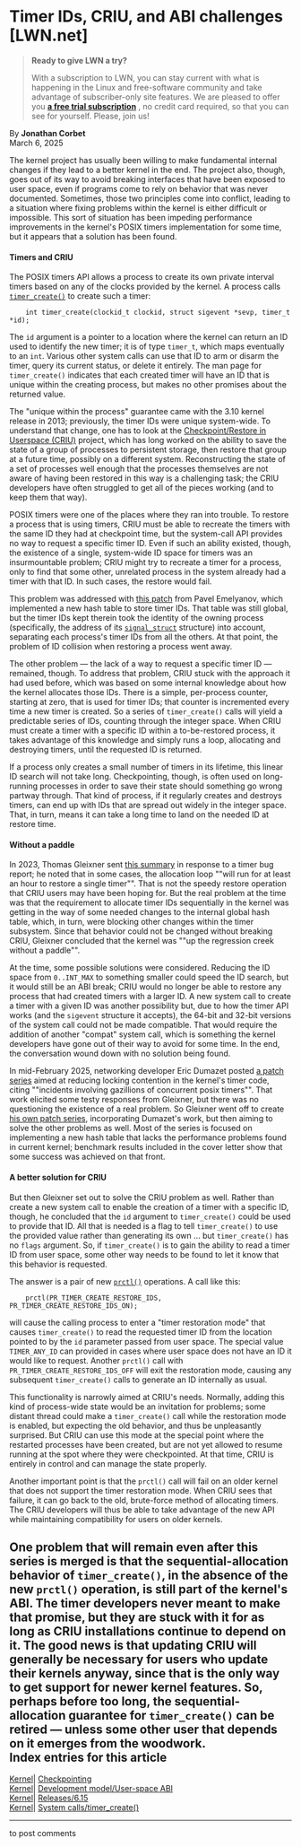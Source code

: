 # Timer IDs, CRIU, and ABI challenges [LWN.net]

> **Ready to give LWN a try?**
> 
> With a subscription to LWN, you can stay current with what is happening in the Linux and free-software community and take advantage of subscriber-only site features. We are pleased to offer you **[a free trial subscription](https://lwn.net/Promo/nst-trial/claim)** , no credit card required, so that you can see for yourself. Please, join us! 

By **Jonathan Corbet**  
March 6, 2025 

The kernel project has usually been willing to make fundamental internal changes if they lead to a better kernel in the end. The project also, though, goes out of its way to avoid breaking interfaces that have been exposed to user space, even if programs come to rely on behavior that was never documented. Sometimes, those two principles come into conflict, leading to a situation where fixing problems within the kernel is either difficult or impossible. This sort of situation has been impeding performance improvements in the kernel's POSIX timers implementation for some time, but it appears that a solution has been found. 

#### Timers and CRIU

The POSIX timers API allows a process to create its own private interval timers based on any of the clocks provided by the kernel. A process calls [`timer_create()`](https://man7.org/linux/man-pages/man2/timer_create.2.html) to create such a timer: 
    
    
        int timer_create(clockid_t clockid, struct sigevent *sevp, timer_t *id);
    

The `id` argument is a pointer to a location where the kernel can return an ID used to identify the new timer; it is of type `timer_t`, which maps eventually to an `int`. Various other system calls can use that ID to arm or disarm the timer, query its current status, or delete it entirely. The man page for `timer_create()` indicates that each created timer will have an ID that is unique within the creating process, but makes no other promises about the returned value. 

The "unique within the process" guarantee came with the 3.10 kernel release in 2013; previously, the timer IDs were unique system-wide. To understand that change, one has to look at the [Checkpoint/Restore in Userspace (CRIU)](https://criu.org/Main_Page) project, which has long worked on the ability to save the state of a group of processes to persistent storage, then restore that group at a future time, possibly on a different system. Reconstructing the state of a set of processes well enough that the processes themselves are not aware of having been restored in this way is a challenging task; the CRIU developers have often struggled to get all of the pieces working (and to keep them that way). 

POSIX timers were one of the places where they ran into trouble. To restore a process that is using timers, CRIU must be able to recreate the timers with the same ID they had at checkpoint time, but the system-call API provides no way to request a specific timer ID. Even if such an ability existed, though, the existence of a single, system-wide ID space for timers was an insurmountable problem; CRIU might try to recreate a timer for a process, only to find that some other, unrelated process in the system already had a timer with that ID. In such cases, the restore would fail. 

This problem was addressed with [this patch](https://git.kernel.org/linus/5ed67f05f66c) from Pavel Emelyanov, which implemented a new hash table to store timer IDs. That table was still global, but the timer IDs kept therein took the identity of the owning process (specifically, the address of its [`signal_struct`](https://elixir.bootlin.com/linux/v6.13.4/source/include/linux/sched/signal.h#L87) structure) into account, separating each process's timer IDs from all the others. At that point, the problem of ID collision when restoring a process went away. 

The other problem — the lack of a way to request a specific timer ID — remained, though. To address that problem, CRIU stuck with the approach it had used before, which was based on some internal knowledge about how the kernel allocates those IDs. There is a simple, per-process counter, starting at zero, that is used for timer IDs; that counter is incremented every time a new timer is created. So a series of `timer_create()` calls will yield a predictable series of IDs, counting through the integer space. When CRIU must create a timer with a specific ID within a to-be-restored process, it takes advantage of this knowledge and simply runs a loop, allocating and destroying timers, until the requested ID is returned. 

If a process only creates a small number of timers in its lifetime, this linear ID search will not take long. Checkpointing, though, is often used on long-running processes in order to save their state should something go wrong partway through. That kind of process, if it regularly creates and destroys timers, can end up with IDs that are spread out widely in the integer space. That, in turn, means it can take a long time to land on the needed ID at restore time. 

#### Without a paddle

In 2023, Thomas Gleixner sent [this summary](/ml/all/87ednpyyeo.ffs@tglx/) in response to a timer bug report; he noted that in some cases, the allocation loop ""will run for at least an hour to restore a single timer"". That is not the speedy restore operation that CRIU users may have been hoping for. But the real problem at the time was that the requirement to allocate timer IDs sequentially in the kernel was getting in the way of some needed changes to the internal global hash table, which, in turn, were blocking other changes within the timer subsystem. Since that behavior could not be changed without breaking CRIU, Gleixner concluded that the kernel was ""up the regression creek without a paddle"". 

At the time, some possible solutions were considered. Reducing the ID space from `0..INT_MAX` to something smaller could speed the ID search, but it would still be an ABI break; CRIU would no longer be able to restore any process that had created timers with a larger ID. A new system call to create a timer with a given ID was another possibility but, due to how the timer API works (and the `sigevent` structure it accepts), the 64-bit and 32-bit versions of the system call could not be made compatible. That would require the addition of another "compat" system call, which is something the kernel developers have gone out of their way to avoid for some time. In the end, the conversation wound down with no solution being found. 

In mid-February 2025, networking developer Eric Dumazet posted [a patch series](/ml/all/20250219125522.2535263-1-edumazet@google.com/) aimed at reducing locking contention in the kernel's timer code, citing ""incidents involving gazillions of concurrent posix timers"". That work elicited some testy responses from Gleixner, but there was no questioning the existence of a real problem. So Gleixner went off to create [his own patch series](/ml/all/20250302185753.311903554@linutronix.de), incorporating Dumazet's work, but then aiming to solve the other problems as well. Most of the series is focused on implementing a new hash table that lacks the performance problems found in current kernel; benchmark results included in the cover letter show that some success was achieved on that front. 

#### A better solution for CRIU

But then Gleixner set out to solve the CRIU problem as well. Rather than create a new system call to enable the creation of a timer with a specific ID, though, he concluded that the `id` argument to `timer_create()` could be used to provide that ID. All that is needed is a flag to tell `timer_create()` to use the provided value rather than generating its own ... but `timer_create()` has no `flags` argument. So, if `timer_create()` is to gain the ability to read a timer ID from user space, some other way needs to be found to let it know that this behavior is requested. 

The answer is a pair of new [`prctl()`](https://man7.org/linux/man-pages/man2/prctl.2.html) operations. A call like this: 
    
    
        prctl(PR_TIMER_CREATE_RESTORE_IDS, PR_TIMER_CREATE_RESTORE_IDS_ON);
    

will cause the calling process to enter a "timer restoration mode" that causes `timer_create()` to read the requested timer ID from the location pointed to by the `id` parameter passed from user space. The special value `TIMER_ANY_ID` can provided in cases where user space does not have an ID it would like to request. Another `prctl()` call with `PR_TIMER_CREATE_RESTORE_IDS_OFF` will exit the restoration mode, causing any subsequent `timer_create()` calls to generate an ID internally as usual. 

This functionality is narrowly aimed at CRIU's needs. Normally, adding this kind of process-wide state would be an invitation for problems; some distant thread could make a `timer_create()` call while the restoration mode is enabled, but expecting the old behavior, and thus be unpleasantly surprised. But CRIU can use this mode at the special point where the restarted processes have been created, but are not yet allowed to resume running at the spot where they were checkpointed. At that time, CRIU is entirely in control and can manage the state properly. 

Another important point is that the `prctl()` call will fail on an older kernel that does not support the timer restoration mode. When CRIU sees that failure, it can go back to the old, brute-force method of allocating timers. The CRIU developers will thus be able to take advantage of the new API while maintaining compatibility for users on older kernels. 

One problem that will remain even after this series is merged is that the sequential-allocation behavior of `timer_create()`, in the absence of the new `prctl()` operation, is still part of the kernel's ABI. The timer developers never meant to make that promise, but they are stuck with it for as long as CRIU installations continue to depend on it. The good news is that updating CRIU will generally be necessary for users who update their kernels anyway, since that is the only way to get support for newer kernel features. So, perhaps before too long, the sequential-allocation guarantee for `timer_create()` can be retired — unless some other user that depends on it emerges from the woodwork.  
Index entries for this article  
---  
[Kernel](/Kernel/Index)| [Checkpointing](/Kernel/Index#Checkpointing)  
[Kernel](/Kernel/Index)| [Development model/User-space ABI](/Kernel/Index#Development_model-User-space_ABI)  
[Kernel](/Kernel/Index)| [Releases/6.15](/Kernel/Index#Releases-6.15)  
[Kernel](/Kernel/Index)| [System calls/timer_create()](/Kernel/Index#System_calls-timer_create)  
  


* * *

to post comments 
